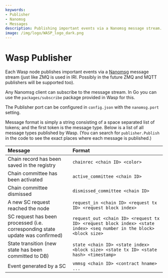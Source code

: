 ```yaml
---
keywords:
- Publisher 
- Nanomsg
- Messages
description: Publishing important events via a Nanomsg message stream. Subscribing to a stream with a client. Message format description.
image: /img/logo/WASP_logo_dark.png
---
```


# Wasp Publisher

Each Wasp node publishes important events via a [Nanomsg](https://nanomsg.org/) message stream
(just like ZMQ is used in IRI. Possibly in the future ZMQ and MQTT publishers will be supported too).

Any Nanomsg client can subscribe to the message stream. In Go you can use the
`packages/subscribe` package provided in Wasp for this.

The Publisher port can be configured in `config.json` with the `nanomsg.port`
setting.

Message format is simply a string consisting of a space separated list of tokens; and the first token
is the message type. Below is a list of all message types published by Wasp. (You can search for
`publisher.Publish` in the code to see the exact places where each message is published.)

|Message|Format|
|:--- |:--- |
|Chain record has been saved in the registry | `chainrec <chain ID> <color>` |
|Chain committee has been activated|`active_committee <chain ID>`|
|Chain committee dismissed|`dismissed_committee <chain ID>`|
|A new SC request reached the node|`request_in <chain ID> <request tx ID> <request block index>`|
|SC request has been processed (i.e. corresponding state update was confirmed)|`request_out <chain ID> <request tx ID> <request block index> <state index> <seq number in the block> <block size>`|
|State transition (new state has been committed to DB)| `state <chain ID> <state index> <block size> <state tx ID> <state hash> <timestamp>`|
|Event generated by a SC|`vmmsg <chain ID> <contract hname> ...`|

